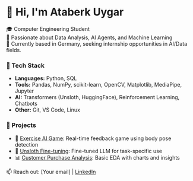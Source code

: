 # 👋 Hi, I'm Ataberk Uygar

🎓 Computer Engineering Student  
🔬 Passionate about Data Analysis, AI Agents, and Machine Learning  
📍 Currently based in Germany, seeking internship opportunities in AI/Data fields.

### 🔧 Tech Stack
- **Languages:** Python, SQL
- **Tools:** Pandas, NumPy, scikit-learn, OpenCV, Matplotlib, MediaPipe, Jupyter
- **AI:** Transformers (Unsloth, HuggingFace), Reinforcement Learning, Chatbots
- **Other:** Git, VS Code, Linux

### 📌 Projects
- 🚴 [Exercise AI Game](https://github.com/ataberkuygar/exercisegame): Real-time feedback game using body pose detection
- 🤖 [Unsloth Fine-tuning](https://github.com/yourrepo): Fine-tuned LLM for task-specific use
- 📊 [Customer Purchase Analysis](https://github.com/yourrepo): Basic EDA with charts and insights

📫 Reach out: [Your email] | [LinkedIn](https://linkedin.com/in/ataberk-uygar)
